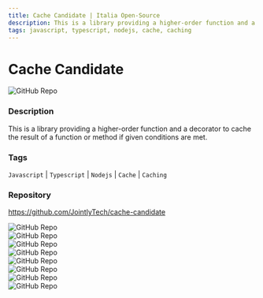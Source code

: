 ```yaml
---
title: Cache Candidate | Italia Open-Source
description: This is a library providing a higher-order function and a decorator to cache the result of a function or method if given conditions are met.
tags: javascript, typescript, nodejs, cache, caching
---
```

        

# Cache Candidate

![GitHub Repo](https://img.shields.io/static/v1?label=category&message=opensource&color=green)

### Description

This is a library providing a higher-order function and a decorator to cache the result of a function or method if given conditions are met.

### Tags

`Javascript` | `Typescript` | `Nodejs` | `Cache` | `Caching`

### Repository

https://github.com/JointlyTech/cache-candidate

![GitHub Repo](https://img.shields.io/github/stars/JointlyTech/cache-candidate?style=social)<br />![GitHub Repo](https://img.shields.io/github/forks/JointlyTech/cache-candidate?style=social)<br />![GitHub Repo](https://img.shields.io/github/v/tag/JointlyTech/cache-candidate?style=social)<br />![GitHub Repo](https://img.shields.io/github/contributors/JointlyTech/cache-candidate)<br />![GitHub Repo](https://img.shields.io/github/issues-pr/JointlyTech/cache-candidate)<br />![GitHub Repo](https://img.shields.io/github/issues/JointlyTech/cache-candidate)<br />![GitHub Repo](https://img.shields.io/github/license/JointlyTech/cache-candidate)<br />![GitHub Repo](https://img.shields.io/github/last-commit/JointlyTech/cache-candidate)<br />